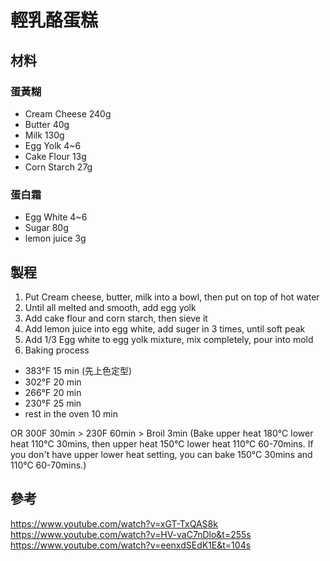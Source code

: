 # 輕乳酪蛋糕

## 材料

### 蛋黃糊
- Cream Cheese 240g
- Butter 40g
- Milk 130g
- Egg Yolk 4~6
- Cake Flour 13g
- Corn Starch 27g

### 蛋白霜
- Egg White 4~6
- Sugar 80g
- lemon juice 3g

## 製程

1. Put Cream cheese, butter, milk into a bowl, then put on top of hot water
2. Until all melted and smooth, add egg yolk
3. Add cake flour and corn starch, then sieve it
4. Add lemon juice into egg white, add suger in 3 times, until soft peak
5. Add 1/3 Egg white to egg yolk mixture, mix completely, pour into mold
6. Baking process
  - 383°F 15 min (先上色定型)
  - 302°F 20 min
  - 266°F 20 min
  - 230°F 25 min
  - rest in the oven 10 min

OR 300F 30min > 230F 60min > Broil 3min (Bake upper heat 180°C lower heat 110°C 30mins, then upper heat 150°C lower heat 110°C 60-70mins. If you don't have upper lower heat setting, you can bake 150°C 30mins and 110°C 60-70mins.)



## 參考

https://www.youtube.com/watch?v=xGT-TxQAS8k
https://www.youtube.com/watch?v=HV-vaC7nDlo&t=255s
https://www.youtube.com/watch?v=eenxdSEdK1E&t=104s